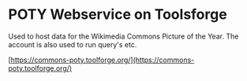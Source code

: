 # POTY Webservice on Toolsforge

Used to host data for the Wikimedia Commons Picture of the Year. The account is also used to run query's etc.

[https://commons-poty.toolforge.org/](https://commons-poty.toolforge.org/)
